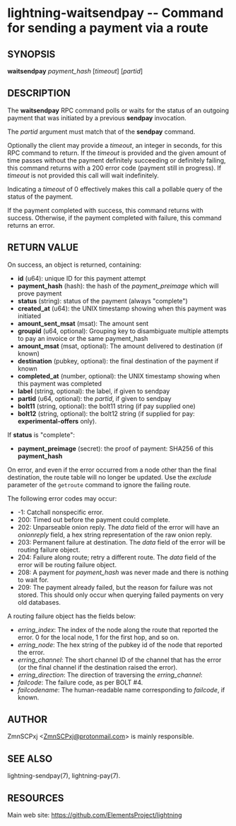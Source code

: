 lightning-waitsendpay -- Command for sending a payment via a route
==================================================================

SYNOPSIS
--------

**waitsendpay** *payment\_hash* [*timeout*] [*partid*]

DESCRIPTION
-----------

The **waitsendpay** RPC command polls or waits for the status of an
outgoing payment that was initiated by a previous **sendpay**
invocation.

The *partid* argument must match that of the **sendpay** command.

Optionally the client may provide a *timeout*, an integer in seconds,
for this RPC command to return. If the *timeout* is provided and the
given amount of time passes without the payment definitely succeeding or
definitely failing, this command returns with a 200 error code (payment
still in progress). If *timeout* is not provided this call will wait
indefinitely.

Indicating a *timeout* of 0 effectively makes this call a pollable query
of the status of the payment.

If the payment completed with success, this command returns with
success. Otherwise, if the payment completed with failure, this command
returns an error.

RETURN VALUE
------------

[comment]: # (GENERATE-FROM-SCHEMA-START)
On success, an object is returned, containing:

- **id** (u64): unique ID for this payment attempt
- **payment\_hash** (hash): the hash of the *payment\_preimage* which will prove payment
- **status** (string): status of the payment (always "complete")
- **created\_at** (u64): the UNIX timestamp showing when this payment was initiated
- **amount\_sent\_msat** (msat): The amount sent
- **groupid** (u64, optional): Grouping key to disambiguate multiple attempts to pay an invoice or the same payment\_hash
- **amount\_msat** (msat, optional): The amount delivered to destination (if known)
- **destination** (pubkey, optional): the final destination of the payment if known
- **completed\_at** (number, optional): the UNIX timestamp showing when this payment was completed
- **label** (string, optional): the label, if given to sendpay
- **partid** (u64, optional): the *partid*, if given to sendpay
- **bolt11** (string, optional): the bolt11 string (if pay supplied one)
- **bolt12** (string, optional): the bolt12 string (if supplied for pay: **experimental-offers** only).

If **status** is "complete":

  - **payment\_preimage** (secret): the proof of payment: SHA256 of this **payment\_hash**

[comment]: # (GENERATE-FROM-SCHEMA-END)

On error, and even if the error occurred from a node other than the
final destination, the route table will no longer be updated. Use the
*exclude* parameter of the `getroute` command to ignore the failing
route.

The following error codes may occur:
-   -1: Catchall nonspecific error.
-   200: Timed out before the payment could complete.
-   202: Unparseable onion reply. The *data* field of the error will
    have an *onionreply* field, a hex string representation of the raw
    onion reply.
-   203: Permanent failure at destination. The *data* field of the error
    will be routing failure object.
-   204: Failure along route; retry a different route. The *data* field
    of the error will be routing failure object.
-   208: A payment for *payment\_hash* was never made and there is
    nothing to wait for.
-   209: The payment already failed, but the reason for failure was not
    stored. This should only occur when querying failed payments on very
    old databases.

A routing failure object has the fields below:
-   *erring\_index*: The index of the node along the route that reported
    the error. 0 for the local node, 1 for the first hop, and so on.
-   *erring\_node*: The hex string of the pubkey id of the node that
    reported the error.
-   *erring\_channel*: The short channel ID of the channel that has the
    error (or the final channel if the destination raised the error).
-   *erring\_direction*: The direction of traversing the
    *erring\_channel*:
-   *failcode*: The failure code, as per BOLT \#4.
-   *failcodename*: The human-readable name corresponding to *failcode*,
    if known.

AUTHOR
------

ZmnSCPxj <<ZmnSCPxj@protonmail.com>> is mainly responsible.

SEE ALSO
--------

lightning-sendpay(7), lightning-pay(7).

RESOURCES
---------

Main web site: <https://github.com/ElementsProject/lightning>

[comment]: # ( SHA256STAMP:42da651674955a4e839abc7677263fbdda3a62ba3ce7c251b698828d604b0d4c)
